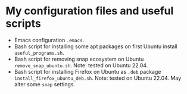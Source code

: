 # My configuration files and useful scripts

- Emacs configuration `.emacs`.
- Bash script for installing some apt packages on first Ubuntu install `useful_programs.sh`.
- Bash script for removing snap ecosystem on Ubuntu `remove_snap_ubuntu.sh`.
  Note: tested on Ubuntu 22.04.
- Bash script for installing Firefox on Ubuntu as `.deb` package `install_firefox_ubuntu_deb.sh`.
  Note: tested on Ubuntu 22.04. May alter some `snap` settings.
